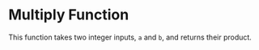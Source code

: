 # Multiply Function

This function takes two integer inputs, `a` and `b`, and returns their product.